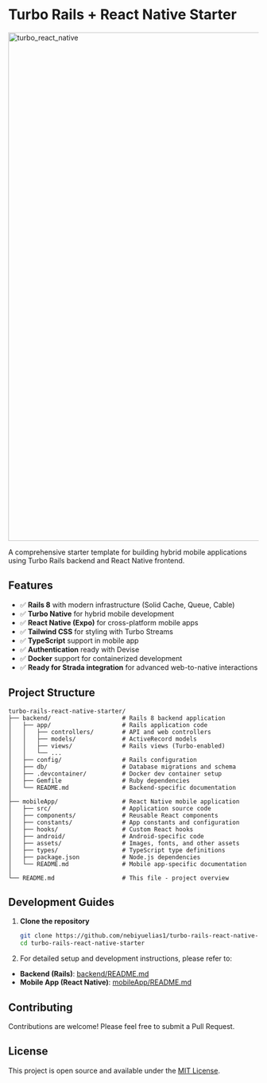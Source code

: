 # Turbo Rails + React Native Starter
<img width="1024" height="1024" alt="turbo_react_native" src="https://github.com/user-attachments/assets/09a80b5e-6fe3-4f92-b594-5b5ded3bb4f6" />

A comprehensive starter template for building hybrid mobile applications using Turbo Rails backend and React Native frontend.

## Features

- ✅ **Rails 8** with modern infrastructure (Solid Cache, Queue, Cable)
- ✅ **Turbo Native** for hybrid mobile development
- ✅ **React Native (Expo)** for cross-platform mobile apps
- ✅ **Tailwind CSS** for styling with Turbo Streams
- ✅ **TypeScript** support in mobile app
- ✅ **Authentication** ready with Devise
- ✅ **Docker** support for containerized development
- ✅ **Ready for Strada integration** for advanced web-to-native interactions

## Project Structure

```
turbo-rails-react-native-starter/
├── backend/                    # Rails 8 backend application
│   ├── app/                    # Rails application code
│   │   ├── controllers/        # API and web controllers
│   │   ├── models/             # ActiveRecord models
│   │   ├── views/              # Rails views (Turbo-enabled)
│   │   └── ...
│   ├── config/                 # Rails configuration
│   ├── db/                     # Database migrations and schema
│   ├── .devcontainer/          # Docker dev container setup
│   ├── Gemfile                 # Ruby dependencies
│   └── README.md               # Backend-specific documentation
│
├── mobileApp/                  # React Native mobile application
│   ├── src/                    # Application source code
│   ├── components/             # Reusable React components
│   ├── constants/              # App constants and configuration
│   ├── hooks/                  # Custom React hooks
│   ├── android/                # Android-specific code
│   ├── assets/                 # Images, fonts, and other assets
│   ├── types/                  # TypeScript type definitions
│   ├── package.json            # Node.js dependencies
│   └── README.md               # Mobile app-specific documentation
│
└── README.md                   # This file - project overview
```


## Development Guides
1. **Clone the repository**
   ```bash
   git clone https://github.com/nebiyuelias1/turbo-rails-react-native-starter.git
   cd turbo-rails-react-native-starter
   ```
2. For detailed setup and development instructions, please refer to:
* **Backend (Rails)**: [backend/README.md](./backend/README.md)
* **Mobile App (React Native)**: [mobileApp/README.md](./mobileApp/README.md)



## Contributing

Contributions are welcome! Please feel free to submit a Pull Request.

## License

This project is open source and available under the [MIT License](./LICENSE).

